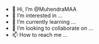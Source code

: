 - 👋 Hi, I’m @MuhendraMAA
- 👀 I’m interested in ...
- 🌱 I’m currently learning ...
- 💞️ I’m looking to collaborate on ...
- 📫 How to reach me ...

<!---
MuhendraMAA/MuhendraMAA is a ✨ special ✨ repository because its `README.md` (this file) appears on your GitHub profile.
You can click the Preview link to take a look at your changes.
--->
